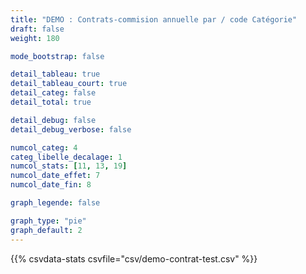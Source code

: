 ```yaml
---
title: "DEMO : Contrats-commision annuelle par / code Catégorie"
draft: false
weight: 180

mode_bootstrap: false

detail_tableau: true
detail_tableau_court: true
detail_categ: false
detail_total: true

detail_debug: false
detail_debug_verbose: false

numcol_categ: 4
categ_libelle_decalage: 1
numcol_stats: [11, 13, 19]
numcol_date_effet: 7
numcol_date_fin: 8

graph_legende: false

graph_type: "pie"
graph_default: 2
---
```


{{% csvdata-stats csvfile="csv/demo-contrat-test.csv" %}}

